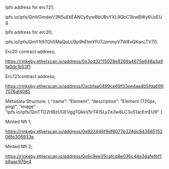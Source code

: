 Ipfs address for erc721;

ipfs.io/ipfs/QmVGmdwV3N5uEkEANCy6ywBbUBvYXL9QbC3kwBWy6UsEUg

Ipfs address for erc20;

ipfs.io/ipfs/QmY1t97Gh5MaQoLU9p9hEtmYfU7JzmmyV7W8vQKanLTV7G

Erc20 contract address;

https://rinkeby.etherscan.io/address/0x3cd32115028e8269a4675e648a3a9fa0dc1b53f1

Erc721contract address;

https://rinkeby.etherscan.io/address/0xcbfaa0499ce69f33ee4aa4b5fda6997076af4085

Metadata Structure:
{ 
   “name”: “Element”,
   “description”: “Element (720px, png)",
“image” :  “ipfs.io/ipfs/QmTTD2HBzUGEVggTQkkV5rT41SLyZe3w8LC3u51acEmEU9"
}

Minted Nft 1;

https://rinkeby.etherscan.io/address/0x622446f9df6077b324dc84366515206fe306933e

Minted Nft 2;

https://rinkeby.etherscan.io/address/0x6c9ee35cafcd8e036c48a34afefbf1b8aac976e4
